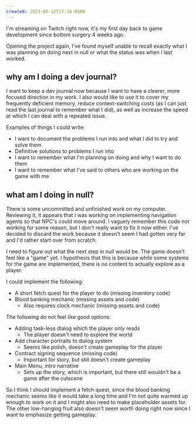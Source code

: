 ```yaml
---
created: 2023-05-12T17:10-0500
---
```


I'm streaming on Twitch right now, it's my first day back to game development since bottom surgery 4 weeks ago.

Opening the project again, I've found myself unable to recall exactly what I was planning on doing next in null or what the status was when I last worked.

## why am I doing a dev journal?
I want to keep a dev journal now because I want to have a clearer, more focused direction in my work. I also would like to use it to cover my frequently deficient memory, reduce context-switching costs (as I can just read the last journal to remember what I did), as well as increase the speed at which I can deal with a repeated issue.

Examples of things I could write:
* I want to document the problems I run into and what I did to try and solve them
* Definitive solutions to problems I run into
* I want to remember what I'm planning on doing and why I want to do them
* I want to remember what I've said to others who are working on the game with me

## what am I doing in null?
There is some uncommitted and unfinished work on my computer. Reviewing it, it appears that I was working on implementing navigation agents so that NPC's could move around. I vaguely remember this code not working for some reason, but I don't really want to fix it now either. I've decided to discard the work because it doesn't seem I had gotten very far and I'd rather start over from scratch.

I need to figure out what the next step in null would be. The game doesn't feel like a "game" yet. I hypothesis that this is because while some systems for the game are implemented, there is no content to actually explore as a player.

I could implement the following:
* A short fetch quest for the player to do (missing inventory code)
* Blood banking mechanic (missing assets and code)
  * Also requires clock mechanic (missing assets and code)

The following do not feel like good options:
* Adding task-less dialog which the player only reads
  * The player doesn't need to explore the world
* Add character portraits to dialog system
  * Seems like polish, doesn't create gameplay for the player
* Contract signing sequence (missing code)
  * Important for story, but still doesn't create gameplay
* Main Menu, intro narrative
  * Sets up the story, which is important, but there still wouldn't be a game after the cutscene

So I think I should implement a fetch quest, since the blood banking mechanic seems like it would take a long time and I'm not quite warmed up enough to work on it and I might also need to make placeholder assets for. The other low-hanging fruit also doesn't seem worth doing right now since I want to emphasize getting gameplay.
